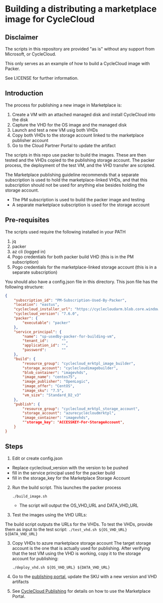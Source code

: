 # Building a distributing a marketplace image for CycleCloud

## Disclaimer

The scripts in this repository are provided "as is" without any support from Microsoft, or CycleCloud.

This only serves as an example of how to build a CycleCloud image with Packer.

See LICENSE for further information.

## Introduction

The process for publishing a new image in Marketplace is:
1. Create a VM with an attached managed disk and install CycleCloud into the disk
2. Capture the VHD for the OS image and the managed disk
3. Launch and test a new VM usig both VHDs
4. Copy both VHDs to the storage account linked to the marketplace publisher account
5. Go to the Cloud Partner Portal to update the artifact

The scripts in this repo use packer to build the images. These are then tested and the VHDs copied to the publishing storage account. The packer process, the deployment of the test VM, and the VHD transfer are scripted. 

The Marketplace publishing guideline recommends that a separate subscription is used to hold the marketplace-linked VHDs, and that this subscription should not be used for anything else besides holding the storage account. 

* The PM subscription is used to build the packer image and testing
* A separate marketplace subscription is used for the storage account

## Pre-requisites

The scripts used require the following installed in your PATH

1. jq 
2. packer
3. az cli (logged in)
4. Pogo credentials for both packer build VHD (this is in the PM subscription)
5. Pogo credentials for the marketplace-linked storage account (this is in a separate subscription)

You should also have a config.json file in this directory. This json file has the following structure:

```JSON
{
    "subscription_id": "PM-Subscription-Used-By-Packer", 
    "location": "eastus",
    "cyclecloud_installer_url": "https://cyclecloudarm.blob.core.windows.net/cyclecloudrelease",
    "cyclecloud_version": "7.6.0",
    "packer": {
        "executable": "packer"
    },
    "service_principal": {
        "name": "sp-usedby-packer-for-building-vm",
        "tenant_id":      "",
        "application_id": "",
        "password":       ""
    },
    "build": {
        "resource_group": "cyclecloud_mrktpl_image_builder",
        "storage_account": "cyclecloudimagebuilder",
        "blob_container": "imagevhds",
        "image_name": "centos75",
        "image_publisher": "OpenLogic",
        "image_offer": "CentOS",
        "image_sku": "7.5",
        "vm_size": "Standard_D2_v3"
    },
    "publish": {
        "resource_group": "cyclecloud_mrktpl_storage_account",
        "storage_account": "azurecyclecloudmrktpl",
        "image_container": "imagevhds",
        ""storage_key": "ACCESSKEY-For-StorageAccount",
    }
}


```

## Steps
1. Edit or create config.json
  - Replace cyclecloud_version with the version to be pushed
  - fill in the service principal used for the packer build
  - fill in the storage_key for the Marketplace Storage Account

2. Run the build script. This launches the packer process

    ```
    ./build_image.sh
    ```

    - The script will output the OS_VHD_URL and DATA_VHD_URL

3. Test the images using the VHD URLs:

The build script outputs the URLs for the VHDs. To test the VHDs, provide them as input to the test script:
    ```
    ./test_vhd.sh ${OS_VHD_URL} ${DATA_VHD_URL}
    ```

3. Copy VHDs to azure marketplace storage account
The target storage account is the one that is actually used for publishing. 
After verifying that the test VM using the VHD is working, copy it to the storage account for publishing:
    ```
    ./deploy_vhd.sh ${OS_VHD_URL} ${DATA_VHD_URL}
    ```

4. Go to the [publishing portal](https://partner.microsoft.com/en-us/dashboard/commercial-marketplace/overview), update the SKU with a new version and VHD artifacts

5. See [CycleCloud Publishing](https://microsoft.sharepoint.com/:w:/t/CycleEngineeringTeam/EYORK6cI7ExGrFHGXIrOHrAB5WNvPRaOkq0VBiM0bD4-WA?e=pMBt6l) for
details on how to use the Marketplace Portal.


